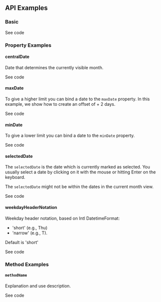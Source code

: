 <!-- AURO-GENERATED-CONTENT:START (FILE:src=./../api.md) -->
<!-- AURO-GENERATED-CONTENT:END -->

## API Examples

### Basic

<div class="twoColDemoRow">
  <div>
    <div class="exampleWrapper">
      <!-- AURO-GENERATED-CONTENT:START (FILE:src=./../../apiExamples/basic.html) -->
      <!-- AURO-GENERATED-CONTENT:END -->
    </div>
<auro-accordion lowProfile justifyRight>
  <span slot="trigger">See code</span>

<!-- AURO-GENERATED-CONTENT:START (CODE:src=./../../apiExamples/basic.html) -->
<!-- AURO-GENERATED-CONTENT:END -->

</auro-accordion>

### Property Examples

#### centralDate

Date that determines the currently visible month.

<div class="exampleWrapper">
  <!-- AURO-GENERATED-CONTENT:START (FILE:src=./../../apiExamples/centralDate.html) -->
  <!-- AURO-GENERATED-CONTENT:END -->
</div>
<auro-accordion lowProfile justifyRight>
  <span slot="trigger">See code</span>


<!-- AURO-GENERATED-CONTENT:START (CODE:src=./../../apiExamples/centralDate.js) -->
<!-- AURO-GENERATED-CONTENT:END -->
<!-- AURO-GENERATED-CONTENT:START (CODE:src=./../../apiExamples/centralDate.html) -->
<!-- AURO-GENERATED-CONTENT:END -->

</auro-accordion>

#### maxDate

To give a higher limit you can bind a date to the `maxDate` property. In this example, we show how to create an offset of + 2 days.

<div class="exampleWrapper">
  <!-- AURO-GENERATED-CONTENT:START (FILE:src=./../../apiExamples/maxDate.html) -->
  <!-- AURO-GENERATED-CONTENT:END -->
</div>
<auro-accordion lowProfile justifyRight>
  <span slot="trigger">See code</span>

<!-- AURO-GENERATED-CONTENT:START (CODE:src=./../../apiExamples/maxDate.html) -->
<!-- AURO-GENERATED-CONTENT:END -->

</auro-accordion>

#### minDate

To give a lower limit you can bind a date to the `minDate` property.

<div class="exampleWrapper">
  <!-- AURO-GENERATED-CONTENT:START (FILE:src=./../../apiExamples/minDate.html) -->
  <!-- AURO-GENERATED-CONTENT:END -->
</div>
<auro-accordion lowProfile justifyRight>
  <span slot="trigger">See code</span>

<!-- AURO-GENERATED-CONTENT:START (CODE:src=./../../apiExamples/minDate.html) -->
<!-- AURO-GENERATED-CONTENT:END -->

</auro-accordion>

#### selectedDate

The `selectedDate` is the date which is currently marked as selected.
You usually select a date by clicking on it with the mouse or hitting Enter on the keyboard.

The `selectedDate` might not be within the dates in the current month view.

<div class="exampleWrapper">
  <!-- AURO-GENERATED-CONTENT:START (FILE:src=./../../apiExamples/selectedDate.html) -->
  <!-- AURO-GENERATED-CONTENT:END -->
</div>
<auro-accordion lowProfile justifyRight>
  <span slot="trigger">See code</span>

<!-- AURO-GENERATED-CONTENT:START (CODE:src=./../../apiExamples/selectedDate.html) -->
<!-- AURO-GENERATED-CONTENT:END -->

</auro-accordion>

#### weekdayHeaderNotation

Weekday header notation, based on Intl DatetimeFormat:

- 'short' (e.g., Thu)
- 'narrow' (e.g., T).

Default is 'short'

<div class="exampleWrapper">
  <!-- AURO-GENERATED-CONTENT:START (FILE:src=./../../apiExamples/weekdayHeaderNotation.html) -->
  <!-- AURO-GENERATED-CONTENT:END -->
</div>
<auro-accordion lowProfile justifyRight>
  <span slot="trigger">See code</span>

<!-- AURO-GENERATED-CONTENT:START (CODE:src=./../../apiExamples/weekdayHeaderNotation.html) -->
<!-- AURO-GENERATED-CONTENT:END -->

</auro-accordion>

### Method Examples

#### `methodName`

Explanation and use description.

<div class="exampleWrapper">
  <!-- AURO-GENERATED-CONTENT:START (FILE:src=./../../apiExamples/basic.html) -->
  <!-- AURO-GENERATED-CONTENT:END -->
</div>
<auro-accordion lowProfile justifyRight>
  <span slot="trigger">See code</span>

<!-- AURO-GENERATED-CONTENT:START (CODE:src=./../../apiExamples/basic.html) -->
<!-- AURO-GENERATED-CONTENT:END -->

</auro-accordion>


